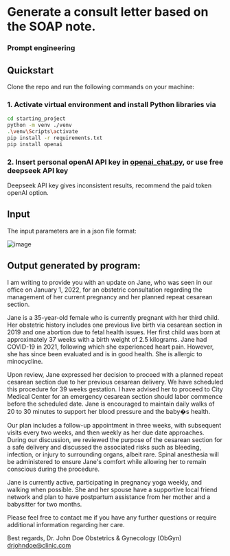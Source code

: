 # Generate a consult letter based on the SOAP note.

### Prompt engineering

## Quickstart

Clone the repo and run the following commands on your machine:

### 1. Activate virtual environment and install Python libraries via

```bash
cd starting_project
python -m venv ./venv
.\venv\Scripts\activate
pip install -r requirements.txt
pip install openai
```

### 2. Insert personal openAI API key in [openai_chat.py](./starting_project/consult_letter/openai_chat.py), or use free deepseek API key
Deepseek API key gives inconsistent results, recommend the paid token openAI option.


## Input

The input parameters are in a json file format:

![image](https://github.com/user-attachments/assets/65d50ada-ffe5-448a-8308-a6447fc88362)




## Output generated by program:

I am writing to provide you with an update on Jane, who was seen in our office on January 1, 2022, for an obstetric consultation regarding the management of her current pregnancy and her planned repeat cesarean section.

Jane is a 35-year-old female who is currently pregnant with her third child. Her obstetric history includes one previous live birth via cesarean section in 2019 and one abortion due to fetal health issues. Her first child was born at approximately 37 weeks with a birth weight of 2.5 kilograms. Jane had COVID-19 in 2021, following which she experienced heart pain. However, she has since been evaluated and is in good health. She is allergic to minocycline.

Upon review, Jane expressed her decision to proceed with a planned repeat cesarean section due to her previous cesarean delivery. We have scheduled this procedure for 39 weeks gestation. I have advised her to proceed to City Medical Center for an emergency cesarean section should labor commence before the scheduled date. Jane is encouraged to maintain daily walks of 20 to 30 minutes to support her blood pressure and the baby�s health.

Our plan includes a follow-up appointment in three weeks, with subsequent visits every two weeks, and then weekly as her due date approaches. During our discussion, we reviewed the purpose of the cesarean section for a safe delivery and discussed the associated risks such as bleeding, infection, or injury to surrounding organs, albeit rare. Spinal anesthesia will be administered to ensure Jane's comfort while allowing her to remain conscious during the procedure.

Jane is currently active, participating in pregnancy yoga weekly, and walking when possible. She and her spouse have a supportive local friend network and plan to have postpartum assistance from her mother and a babysitter for two months.

Please feel free to contact me if you have any further questions or require additional information regarding her care.

Best regards,
Dr. John Doe
Obstetrics & Gynecology (ObGyn)
drjohndoe@clinic.com

